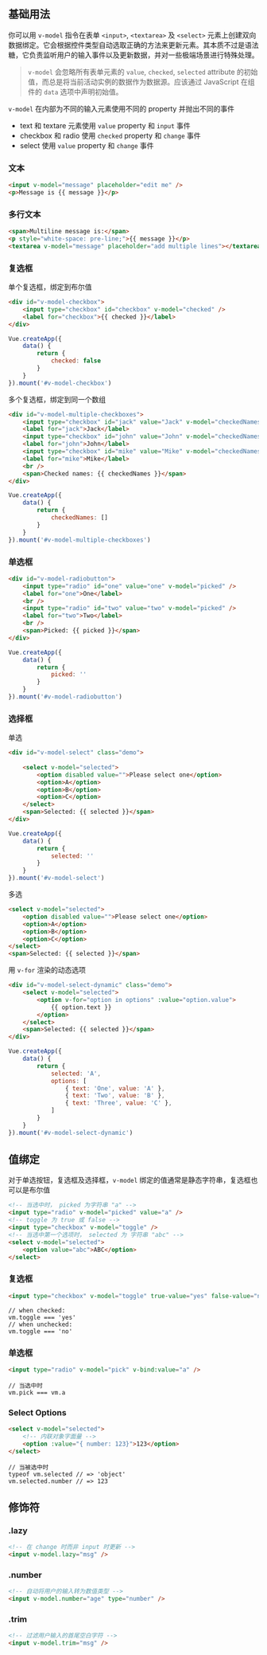 ## 基础用法

你可以用 `v-model` 指令在表单 `<input>`, `<textarea>` 及 `<select>` 元素上创建双向数据绑定。它会根据控件类型自动选取正确的方法来更新元素。其本质不过是语法糖，它负责监听用户的输入事件以及更新数据，并对一些极端场景进行特殊处理。

> `v-model` 会忽略所有表单元素的 `value`, `checked`, `selected` attribute 的初始值，而总是将当前活动实例的数据作为数据源。应该通过 JavaScript 在组件的 `data` 选项中声明初始值。

`v-model` 在内部为不同的输入元素使用不同的 property 并抛出不同的事件

* text 和 textare 元素使用 `value` property 和 `input` 事件
* checkbox 和 radio 使用 `checked` property 和 `change` 事件
* select 使用 `value` property 和 `change` 事件

### 文本

```html
<input v-model="message" placeholder="edit me" />
<p>Message is {{ message }}</p>
```

### 多行文本

```html
<span>Multiline message is:</span>
<p style="white-space: pre-line;">{{ message }}</p>
<textarea v-model="message" placeholder="add multiple lines"></textarea>
```

### 复选框

单个复选框，绑定到布尔值

```html
<div id="v-model-checkbox">   
	<input type="checkbox" id="checkbox" v-model="checked" />
	<label for="checkbox">{{ checked }}</label>
</div>
```

```javascript
Vue.createApp({
    data() {
        return {
            checked: false
        }
    }
}).mount('#v-model-checkbox')
```

多个复选框，绑定到同一个数组

```html
<div id="v-model-multiple-checkboxes">
    <input type="checkbox" id="jack" value="Jack" v-model="checkedNames" />
    <label for="jack">Jack</label>
    <input type="checkbox" id="john" value="John" v-model="checkedNames" />
    <label for="john">John</label>
    <input type="checkbox" id="mike" value="Mike" v-model="checkedNames" />
    <label for="mike">Mike</label>
    <br />
    <span>Checked names: {{ checkedNames }}</span>
</div>
```

```javascript
Vue.createApp({
    data() {
        return {
            checkedNames: []
        }
    }
}).mount('#v-model-multiple-checkboxes')
```

### 单选框

```html
<div id="v-model-radiobutton">
    <input type="radio" id="one" value="one" v-model="picked" />
    <label for="one">One</label>
    <br />
    <input type="radio" id="two" value="two" v-model="picked" />
    <label for="two">Two</label>
    <br />
    <span>Picked: {{ picked }}</span>
</div>
```

```javascript
Vue.createApp({
    data() {
        return {
            picked: ''
        }
    }
}).mount('#v-model-radiobutton')
```

### 选择框

单选

```html
<div id="v-model-select" class="demo">
    
    <select v-model="selected">
        <option disabled value="">Please select one</option>
        <option>A</option>
        <option>B</option>
        <option>C</option>
    </select>
    <span>Selected: {{ selected }}</span>
</div>
```

```javascript
Vue.createApp({
    data() {
        return {
            selected: ''
        }
    }
}).mount('#v-model-select')
```

多选

```html
<select v-model="selected">
    <option disabled value="">Please select one</option>
    <option>A</option>
    <option>B</option>
    <option>C</option>
</select>
<span>Selected: {{ selected }}</span>
```

用 `v-for` 渲染的动态选项

```html
<div id="v-model-select-dynamic" class="demo">
    <select v-model="selected">
        <option v-for="option in options" :value="option.value">
            {{ option.text }}
        </option>
    </select>
    <span>Selected: {{ selected }}</span>
</div>
```

```javascript
Vue.createApp({
    data() {
        return {
            selected: 'A',
            options: [
                { text: 'One', value: 'A' },
                { text: 'Two', value: 'B' },
                { text: 'Three', value: 'C' },
            ]
        }
    }
}).mount('#v-model-select-dynamic')
```



## 值绑定

对于单选按钮，复选框及选择框，`v-model` 绑定的值通常是静态字符串，复选框也可以是布尔值

```html
<!-- 当选中时， picked 为字符串 "a" -->
<input type="radio" v-model="picked" value="a" />
<!-- toggle 为 true 或 false -->
<input type="checkbox" v-model="toggle" />
<!-- 当选中第一个选项时， selected 为 字符串 "abc" -->
<select v-model="selected">
    <option value="abc">ABC</option>
</select>
```

### 复选框

```html
<input type="checkbox" v-model="toggle" true-value="yes" false-value="no" />
```

```console
// when checked:
vm.toggle === 'yes'
// when unchecked:
vm.toggle === 'no'
```

### 单选框

```html
<input type="radio" v-model="pick" v-bind:value="a" />
```

```console
// 当选中时
vm.pick === vm.a
```

### Select Options

```html
<select v-model="selected">
    <!-- 内联对象字面量 -->
    <option :value="{ number: 123}">123</option>
</select>
```

```console
// 当被选中时
typeof vm.selected // => 'object'
vm.selected.number // => 123
```

## 修饰符

### .lazy

```html
<!-- 在 change 时而非 input 时更新 -->
<input v-model.lazy="msg" />
```

### .number

```html
<!-- 自动将用户的输入转为数值类型 -->
<input v-model.number="age" type="number" />
```

### .trim

```html
<!-- 过滤用户输入的首尾空白字符 -->
<input v-model.trim="msg" />
```

